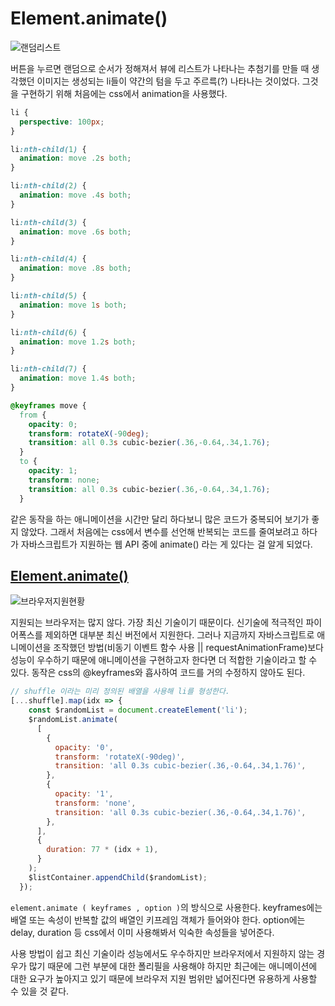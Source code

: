 # Element.animate()

![랜덤리스트](https://im7.ezgif.com/tmp/ezgif-7-e4362c0c7063.gif)

버튼을 누르면 랜덤으로 순서가 정해져서 뷰에 리스트가 나타나는 추첨기를 만들 때 생각했던 이미지는 생성되는 li들이 약간의 텀을 두고 주르륵(?) 나타나는 것이었다.
그것을 구현하기 위해 처음에는 css에서 animation을 사용했다.

```css
li {
  perspective: 100px;
}

li:nth-child(1) {
  animation: move .2s both;
}

li:nth-child(2) {
  animation: move .4s both;
}

li:nth-child(3) {
  animation: move .6s both;
}

li:nth-child(4) {
  animation: move .8s both;
}

li:nth-child(5) {
  animation: move 1s both;
}

li:nth-child(6) {
  animation: move 1.2s both;
}

li:nth-child(7) {
  animation: move 1.4s both;
}

@keyframes move {
  from {
    opacity: 0;
    transform: rotateX(-90deg);
    transition: all 0.3s cubic-bezier(.36,-0.64,.34,1.76);
  }
  to {
    opacity: 1;
    transform: none;
    transition: all 0.3s cubic-bezier(.36,-0.64,.34,1.76);
  }
```

같은 동작을 하는 애니메이션을 시간만 달리 하다보니 많은 코드가 중복되어 보기가 좋지 않았다. 그래서 처음에는 css에서 변수를 선언해 반복되는 코드를 줄여보려고 하다가 자바스크립트가 지원하는 웹 API 중에 animate() 라는 게 있다는 걸 알게 되었다.

## [Element.animate()](https://developer.mozilla.org/en-US/docs/Web/API/Element/animate)

![브라우저지원현황](https://i.imgur.com/EvympKy.png)

지원되는 브라우저는 많지 않다. 가장 최신 기술이기 때문이다. 신기술에 적극적인 파이어폭스를 제외하면 대부분 최신 버전에서 지원한다. 그러나 지금까지 자바스크립트로 애니메이션을 조작했던 방법(비동기 이벤트 함수 사용 || requestAnimationFrame)보다 성능이 우수하기 때문에 애니메이션을 구현하고자 한다면 더 적합한 기술이라고 할 수 있다.
동작은 css의 @keyframes와 흡사하여 코드를 거의 수정하지 않아도 된다.

```javascript
// shuffle 이라는 미리 정의된 배열을 사용해 li를 형성한다.
[...shuffle].map(idx => {
    const $randomList = document.createElement('li');
    $randomList.animate(
      [
        {
          opacity: '0',
          transform: 'rotateX(-90deg)',
          transition: 'all 0.3s cubic-bezier(.36,-0.64,.34,1.76)',
        },
        {
          opacity: '1',
          transform: 'none',
          transition: 'all 0.3s cubic-bezier(.36,-0.64,.34,1.76)',
        },
      ],
      {
        duration: 77 * (idx + 1),
      }
    );
    $listContainer.appendChild($randomList);
  });
```

`element.animate ( keyframes , option )`의 방식으로 사용한다.
keyframes에는 배열 또는 속성이 반복할 값의 배열인 키프레임 객체가 들어와야 한다.
option에는 delay, duration 등 css에서 이미 사용해봐서 익숙한 속성들을 넣어준다.

사용 방법이 쉽고 최신 기술이라 성능에서도 우수하지만 브라우저에서 지원하지 않는 경우가 많기 때문에 그런 부분에 대한 폴리필을 사용해야 하지만 최근에는 애니메이션에 대한 요구가 높아지고 있기 때문에 브라우저 지원 범위만 넓어진다면 유용하게 사용할 수 있을 것 같다.
